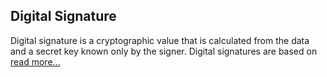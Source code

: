 ## Digital Signature 
Digital signature is a cryptographic value that is calculated from the data and a secret key known only by the signer. Digital signatures are based on [read more...](vereniliana.github.io/digitalsignature)
